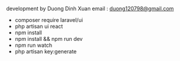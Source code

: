 development by Duong Dinh Xuan 
email : duong120798@gmail.com

- composer require laravel/ui
- php artisan ui react
- npm install 
- npm install && npm run dev
- npm run watch
- php artisan key:generate
